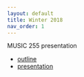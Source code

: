 ```yaml
---
layout: default
title: Winter 2018
nav_order: 1
---
```

MUSIC 255 presentation
- [outline](outline.pdf)
- [presentation](post.pdf)